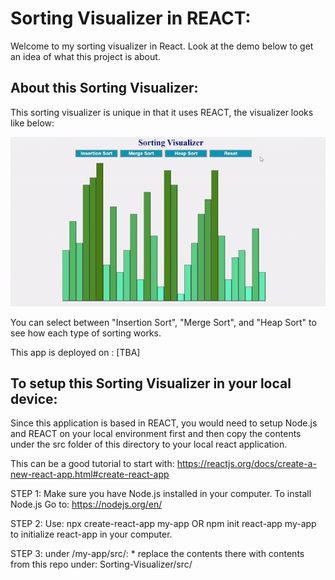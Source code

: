 # Sorting Visualizer in REACT:

Welcome to my sorting visualizer in React. Look at the demo below to get an idea of what this project is about.
  
## About this Sorting Visualizer:

This sorting visualizer is unique in that it uses REACT, the visualizer looks like below:

![](Sorting_Visualizer.gif)

You can select between "Insertion Sort", "Merge Sort", and "Heap Sort" to see how each type of sorting works.

This app is deployed on : [TBA]

## To setup this Sorting Visualizer in your local device:

Since this application is based in REACT, you would need to setup Node.js and REACT on your local environment first and then copy the contents under the src folder of this directory to your local react application.

This can be a good tutorial to start with: https://reactjs.org/docs/create-a-new-react-app.html#create-react-app

STEP 1: 
        Make sure you have Node.js installed in your computer. 
        To install Node.js Go to: https://nodejs.org/en/

STEP 2:
      Use:
          npx create-react-app my-app
                OR
          npm init react-app my-app
      to initialize react-app in your computer.

STEP 3: 
        under <current-location>/my-app/src/:
          * replace the contents there with contents from this repo under: Sorting-Visualizer/src/
